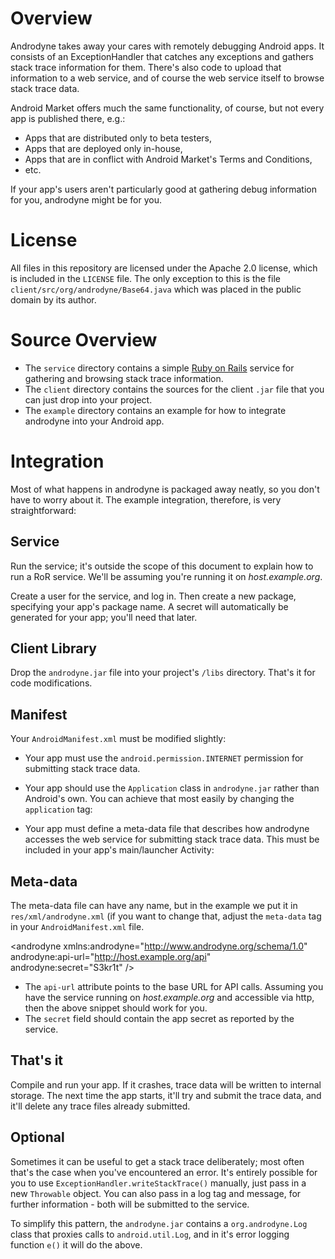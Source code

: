 # Overview #

Androdyne takes away your cares with remotely debugging Android apps. It
consists of an ExceptionHandler that catches any exceptions and gathers stack
trace information for them. There's also code to upload that information to a
web service, and of course the web service itself to browse stack trace data.

Android Market offers much the same functionality, of course, but not every app
is published there, e.g.:

- Apps that are distributed only to beta testers,
- Apps that are deployed only in-house,
- Apps that are in conflict with Android Market's Terms and Conditions,
- etc.

If your app's users aren't particularly good at gathering debug information for
you, androdyne might be for you.

# License #

All files in this repository are licensed under the Apache 2.0 license, which
is included in the `LICENSE` file. The only exception to this is the file
`client/src/org/androdyne/Base64.java` which was placed in the public domain by
its author.

# Source Overview #

- The `service` directory contains a simple [Ruby on Rails](http://www.rubyonrails.org)
  service for gathering and browsing stack trace information.
- The `client` directory contains the sources for the client `.jar` file that you
  can just drop into your project.
- The `example` directory contains an example for how to integrate androdyne into
  your Android app.

# Integration #

Most of what happens in androdyne is packaged away neatly, so you don't have to
worry about it. The example integration, therefore, is very straightforward:

## Service ##

Run the service; it's outside the scope of this document to explain how to run
a RoR service. We'll be assuming you're running it on _host.example.org_.

Create a user for the service, and log in. Then create a new package, specifying
your app's package name. A secret will automatically be generated for your app;
you'll need that later.

## Client Library ##

Drop the `androdyne.jar` file into your project's `/libs` directory. That's it
for code modifications.

## Manifest ##

Your `AndroidManifest.xml` must be modified slightly:

- Your app must use the `android.permission.INTERNET` permission for submitting
  stack trace data.
- Your app should use the `Application` class in `androdyne.jar` rather than
  Android's own. You can achieve that most easily by changing the `application`
  tag:

    <application android:label="@string/app_name"
                 android:name="org.androdyne.Application"
        >

- Your app must define a meta-data file that describes how androdyne accesses
  the web service for submitting stack trace data. This must be included in
  your app's main/launcher Activity:

    <meta-data android:name="org.androdyne.exception-handler"
               android:resource="@xml/androdyne"
        />

## Meta-data ##

The meta-data file can have any name, but in the example we put it in
`res/xml/androdyne.xml` (if you want to change that, adjust the `meta-data`
tag in your `AndroidManifest.xml` file.

  <?xml version="1.0" encoding="utf-8"?>
  \<androdyne
       xmlns:androdyne="http://www.androdyne.org/schema/1.0"
       androdyne:api-url="http://host.example.org/api"
       androdyne:secret="S3kr1t"
    />

- The `api-url` attribute points to the base URL for API calls. Assuming you
  have the service running on _host.example.org_ and accessible via http, then
  the above snippet should work for you.
- The `secret` field should contain the app secret as reported by the service.

## That's it ##

Compile and run your app. If it crashes, trace data will be written to internal
storage. The next time the app starts, it'll try and submit the trace data, and
it'll delete any trace files already submitted.

## Optional ##

Sometimes it can be useful to get a stack trace deliberately; most often that's
the case when you've encountered an error. It's entirely possible for you to
use `ExceptionHandler.writeStackTrace()` manually, just pass in a new
`Throwable` object. You can also pass in a log tag and message, for further
information - both will be submitted to the service.

To simplify this pattern, the `androdyne.jar` contains a `org.androdyne.Log`
class that proxies calls to `android.util.Log`, and in it's error logging
function `e()` it will do the above.
